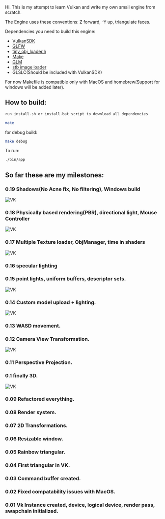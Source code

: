 Hi. This is my attempt to learn Vulkan and write my own small engine from scratch.

The Engine uses these conventions: Z forward, -Y up, triangulate faces.

Dependencies you need to build this engine:
* [VulkanSDK](https://vulkan.lunarg.com/sdk/home)
* [GLFW](https://www.glfw.org/)
* [tiny_obj_loader.h](https://github.com/tinyobjloader/tinyobjloader/blob/release/tiny_obj_loader.h)
* [Make](https://www.gnu.org/software/make/)
* [GLM](https://github.com/g-truc/glm)
* [stb image loader](https://github.com/nothings/stb/blob/master/stb_image.h)
* GLSLC(Should be included with VulkanSDK)

For now Makefile is compatible only with MacOS and homebrew(Support for windows will be added later).
## How to build:
```sh
run install.sh or install.bat script to download all dependencies

make
``` 
for debug build:
```sh
make debug
```
To run:
```sh
./bin/app
```


## So far these are my milestones:
### 0.19 Shadows(No Acne fix, No filtering), Windows build
![VK](https://i.ibb.co/31brNwd/Screenshot-2025-01-20-at-23-26-36.png)
### 0.18 Physically based rendering(PBR), directional light, Mouse Controller
![VK](https://i.ibb.co/kcXntVg/Screenshot-2025-01-09-at-10-12-59.png)
### 0.17 Multiple Texture loader, ObjManager, time in shaders
![VK](https://i.ibb.co/ZMp7GP4/Screenshot-2025-01-07-at-13-11-29.png)
### 0.16 specular lighting
### 0.15 point lights, uniform buffers, descriptor sets.
![VK](https://i.ibb.co/G5gLdt8/Screenshot-2024-12-31-at-11-01-59.png)
### 0.14 Custom model upload + lighting.
![VK](https://i.ibb.co/mJ4YHTk/Screenshot-2024-12-29-at-09-46-27.png)
### 0.13 WASD movement.
### 0.12 Camera View Transformation.
![VK](https://i.ibb.co/ZVBhT9z/Screenshot-2024-12-27-at-10-36-14.png)

### 0.11 Perspective Projection.
### 0.1 finally 3D.
![VK](https://i.ibb.co/BySfjdN/Screenshot-2024-12-26-at-22-09-28.png)

### 0.09 Refactored everything.
### 0.08 Render system.
### 0.07 2D Transformations.
### 0.06 Resizable window.
### 0.05 Rainbow triangular.
### 0.04 First triangular in VK.
### 0.03 Command buffer created.
### 0.02 Fixed compatability issues with MacOS.
### 0.01 Vk Instance created, device, logical device, render pass, swapchain initialized. 
